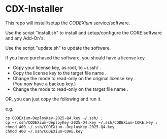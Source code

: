 # CDX-Installer

This repo will install/setup the _CODEXium_ service/software.

Use the script "install.sh" to install and setup/configure the CORE software and any Add-On's.

Use the script "update.sh" to update the software.

If you have purchased the software, you should have a license key.

* Copy your license key, as root, to ~/.ssh/ . 
* Copy the license key to the target file name .
* Change the mode to read-only on the original license key .  
  (You now have a backup key.)
* Change the mode to read-only on the target file name .

OR, you can just copy the following and run it.

e.g.
```
cp CODEXium-DeployKey-2025-Q4.key ~/.ssh/ ;
cp ~/.ssh/CODEXium-DeployKey-2025-Q4.key ~/.ssh/CODEXium-CORE.key ;
chmod 400 ~/.ssh/CODEXium-.DeployKey-2025-Q4.key
chmod 400 ~/.ssh/CODEXium-CORE.key
```



